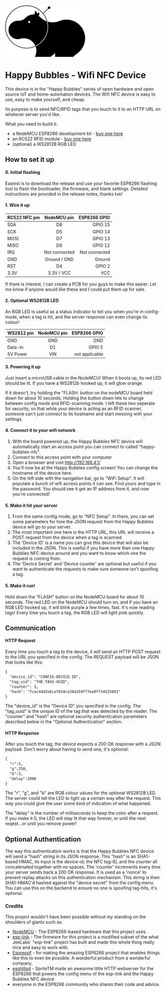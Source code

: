 ![Happy Bubbles Logo](happy_bubbles_logo.png?raw=true)

# Happy Bubbles - Wifi NFC Device

This device is in the "Happy Bubbles" series of open hardware and open source IoT and home-automation devices. The Wifi NFC device is easy to use, easy to make yourself, and cheap. 

Its purpose is to send NFC/RFID tags that you touch to it to an HTTP URL on whatever server you'd like.

What you need to build it:
 * a NodeMCU ESP8266 development kit - [buy one here](http://amzn.to/1S03qNE)
 * an RC522 RFID module - [buy one here](http://amzn.to/1U1rVxE)
 * (optional) a WS2812B RGB LED

## How to set it up

#### 0. Initial flashing

Easiest is to download the  release and use your favorite ESP8266 flashing tool to flash the bootloader, the firmware, and blank settings. Detailed instructions are provided in the release notes, thanks tve!

#### 1. Wire it up 
| RC522 NFC pin   |      NodeMCU pin      |  ESP8266 GPIO |
|----------|:-------------:|------:|
| SDA | D8 | GPIO 15 |
| SCK | D5 | GPIO 14 |
| MOSI | D7 | GPIO 13 |
| MISO | D6 | GPIO 12 |
| IRQ | Not connected| Not connected |
| GND | Ground / GND | Ground |
| RST | D4 | GPIO 2 |
| 3.3V | 3.3V / VCC | VCC |

If there is interest, I can create a PCB for you guys to make this easier. Let me know if anyone would like these and I could put them up for sale.

#### 2. Optional WS2812B LED

An RGB LED is useful as a status indicator to tell you when you're in config-mode, when a tag is hit, and the server response can even change its colour!

| WS2812 pin   |      NodeMCU pin      |  ESP8266 GPIO |
|----------|:-------------:|------:|
| GND | GND | GND |
| Data-In | D1 | GPIO 5 |
| 5V Power | VIN | not applicable |

#### 3. Powering it up
Just insert a microUSB cable in the NodeMCU! When it boots up, its red LED should be lit. If you have a WS2812b hooked up, it will glow orange.

If it doesn't, try holding the "FLASH: button on the nodeMCU board held down for about 10 seconds. Holding the button down lets to change between config mode and RFID-scanning mode. I left these two seperate for security, so that while your device is acting as an RFID scanner, someone can't just connect to its hostname and start messing with your settings.

#### 4. Connect it to your wifi network
1. With the board powered up, the Happy Bubbles NFC device will automatically start an access point you can connect to called "happy-bubbles-nfc". 
2. Connect to this access point with your computer
3. Open a browser and visit http://192.168.4.1/
4. You'll now be at the Happy Bubbles config screen! You can change the hostname of the device here.
5. On the left side with the navigation bar, go to "WiFi Setup". It will populate a bunch of wifi access points it can see. Find yours and type in the password. You should see it get an IP address from it, and now you're connected!

#### 5. Make it hit your server
1. From the same  config mode, go to "NFC Setup". In there, you can set some parameters for how the JSON request from the Happy Bubbles device will go to your server.
2. The most important one here is the HTTP URL, this URL will receive a POST request from the device when a tag is scanned.
3. The 'Device ID' is a name you can give this device that will also be included in the JSON. This is useful if you have more than one Happy Bubbles NFC device around and you want to know which one the request is coming from.
4. The 'Device Secret' and 'Device counter' are optional but useful if you want to authenticate the requests to make sure someone isn't spoofing a tag. 

#### 5. Make it run!

Hold down the "FLASH" button on the NodeMCU board for about 10 seconds. The red LED on the NodeMCU should turn on, and if you have an RGB LED hooked up, it will blink purple a few times, fast. It's now reading tags! Every time you touch a tag, the RGB LED will light pink quickly.

## Communication

#### HTTP Request
Every time you touch a tag to the device, it will send an HTTP POST request to the URL you specified in the config. The REQUEST payload will be JSON that looks like this:
```
{
  "device_id": "CONFIG-DEVICE-ID", 
  "tag_uid": "THE-TAGS-UUID", 
  "counter": 3, 
  "hash": "7cac4442e6caf834ce20a359ff7ee9ff34525691"
}
```

The "device_id" is the "Device ID" you specified in the config. The "tag_uuid" is the unique ID of the tag that was detected by the reader. The "counter" and "hash" are optional security authentication parameters described below in the "Optional Authentication" section.

#### HTTP Response
After you touch the tag, the device expects a 200 OK response with a JSON payload. Don't worry about having to send one, it's optional:
```
{
  "r":5,
  "g":250,
  "b":2,
  "delay":2000
}
```

The "r", "g", and "b" are RGB colour values for the optional WS2812B LED. The server could tell the LED to light up a certain way after the request. This way you could give the user some kind of indication of what happened. 

The "delay" is the number of milliseconds to keep the color after a request. If you make it 0, the LED will stay lit that way forever, or until the next reqest...or until you remove power!



## Optional Authentication
The way this authentication works is that the Happy Bubbles NFC device will send a "hash" string in its JSON response. This "hash" is an SHA1-based HMAC, its input is the device-id, the NFC tag-ID, and the counter all concatenated together with no spaces. The 'counter' increments every time your server sends back a 200 OK response. It is used as a 'nonce' to prevent replay attacks on this authentication mechanism.
This string is then SHA1-HMAC'd hashed against the "device secret" from the config menu. You can use this on the backend to ensure no one is spoofing tag-hits, it's optional.


### Credits

This project wouldn't have been possible without my standing on the shoulders of giants such as:
 * [NodeMCU](https://github.com/nodemcu/nodemcu-devkit-v1.0) - The ESP8266-based hardware that this project uses.
 * [esp-link](https://github.com/jeelabs/esp-link) - The firmware for this project is a modified subset of the what JeeLabs' "esp-link" project has built and made this whole thing really nice and easy to work with. 
 * [Espressif](http://espressif.com) - for making the amazing ESP8266 project that enables things like this to even be possible. A wonderful product from a wonderful company.
 * [esphttpd](http://www.esp8266.com/wiki/doku.php?id=esp-httpd) - SpriteTM made an awesome little HTTP webserver for the ESP8266 that powers the config menu of the esp-link and the Happy Bubbles NFC device
 * everyone in the ESP8266 community who shares their code and advice.

